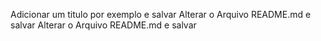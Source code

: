 Adicionar um titulo por exemplo e salvar
Alterar o Arquivo README.md e salvar
Alterar o Arquivo README.md e salvar